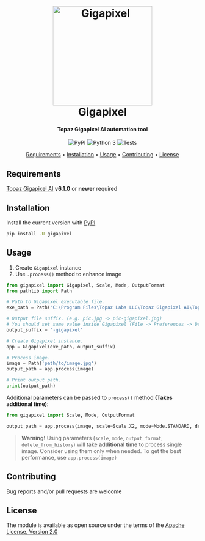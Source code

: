 <h1 align="center">
  <br>
  <img src="logo.png" alt="Gigapixel" height="260">
  <br>
  Gigapixel
  <br>
</h1>

<h4 align="center">Topaz Gigapixel AI automation tool</h4>

<p align="center">
    <img src="https://img.shields.io/pypi/v/gigapixel?style=for-the-badge" alt="PyPI">
    <img src="https://img.shields.io/pypi/pyversions/gigapixel?style=for-the-badge" alt="Python 3">
    <img src="https://img.shields.io/github/actions/workflow/status/TimNekk/Gigapixel/tests.yml?branch=main&label=TESTS&style=for-the-badge" alt="Tests">
</p>

<p align="center">
  <a href="#requirements">Requirements</a> •
  <a href="#installation">Installation</a> •
  <a href="#usage">Usage</a> •
  <a href="#contributing">Contributing</a> •
  <a href="#license">License</a>
</p>

## Requirements

[Topaz Gigapixel AI](https://www.topazlabs.com/gigapixel-ai) **v6.1.0** or **newer** required

## Installation

Install the current version with [PyPI](https://pypi.org/project/gigapixel/)

```bash
pip install -U gigapixel
```

## Usage

1. Create `Gigapixel` instance
2. Use `.process()` method to enhance image

```python
from gigapixel import Gigapixel, Scale, Mode, OutputFormat
from pathlib import Path

# Path to Gigapixel executable file.
exe_path = Path('C:\Program Files\Topaz Labs LLC\Topaz Gigapixel AI\Topaz Gigapixel AI.exe')

# Output file suffix. (e.g. pic.jpg -> pic-gigapixel.jpg)
# You should set same value inside Gigapixel (File -> Preferences -> Default filename suffix).
output_suffix = '-gigapixel'

# Create Gigapixel instance.
app = Gigapixel(exe_path, output_suffix)

# Process image.
image = Path('path/to/image.jpg')
output_path = app.process(image)

# Print output path.
print(output_path)
```

Additional parameters can be passed to `process()` method **(Takes additional time)**:
```python
from gigapixel import Scale, Mode, OutputFormat

output_path = app.process(image, scale=Scale.X2, mode=Mode.STANDARD, delete_from_history=True, output_format=OutputFormat.PNG)
```

> **Warning!**
> Using parameters (`scale`, `mode`, `output_format`, `delete_from_history`) will take **additional time** to process single image.
> Consider using them only when needed.
> To get the best performance, use `app.process(image)`


## Contributing

Bug reports and/or pull requests are welcome


## License

The module is available as open source under the terms of the [Apache License, Version 2.0](https://opensource.org/licenses/Apache-2.0)
